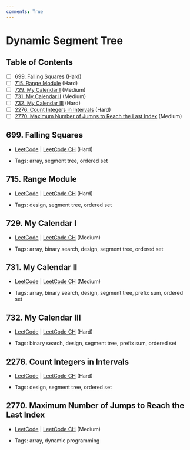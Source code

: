 ```yaml
---
comments: True
---
```


# Dynamic Segment Tree

## Table of Contents

- [ ] [699. Falling Squares](https://leetcode.cn/problems/falling-squares/) (Hard)
- [ ] [715. Range Module](https://leetcode.cn/problems/range-module/) (Hard)
- [ ] [729. My Calendar I](https://leetcode.cn/problems/my-calendar-i/) (Medium)
- [ ] [731. My Calendar II](https://leetcode.cn/problems/my-calendar-ii/) (Medium)
- [ ] [732. My Calendar III](https://leetcode.cn/problems/my-calendar-iii/) (Hard)
- [ ] [2276. Count Integers in Intervals](https://leetcode.cn/problems/count-integers-in-intervals/) (Hard)
- [ ] [2770. Maximum Number of Jumps to Reach the Last Index](https://leetcode.cn/problems/maximum-number-of-jumps-to-reach-the-last-index/) (Medium)

## 699. Falling Squares

-   [LeetCode](https://leetcode.com/problems/falling-squares/) | [LeetCode CH](https://leetcode.cn/problems/falling-squares/) (Hard)

-   Tags: array, segment tree, ordered set
## 715. Range Module

-   [LeetCode](https://leetcode.com/problems/range-module/) | [LeetCode CH](https://leetcode.cn/problems/range-module/) (Hard)

-   Tags: design, segment tree, ordered set
## 729. My Calendar I

-   [LeetCode](https://leetcode.com/problems/my-calendar-i/) | [LeetCode CH](https://leetcode.cn/problems/my-calendar-i/) (Medium)

-   Tags: array, binary search, design, segment tree, ordered set
## 731. My Calendar II

-   [LeetCode](https://leetcode.com/problems/my-calendar-ii/) | [LeetCode CH](https://leetcode.cn/problems/my-calendar-ii/) (Medium)

-   Tags: array, binary search, design, segment tree, prefix sum, ordered set
## 732. My Calendar III

-   [LeetCode](https://leetcode.com/problems/my-calendar-iii/) | [LeetCode CH](https://leetcode.cn/problems/my-calendar-iii/) (Hard)

-   Tags: binary search, design, segment tree, prefix sum, ordered set
## 2276. Count Integers in Intervals

-   [LeetCode](https://leetcode.com/problems/count-integers-in-intervals/) | [LeetCode CH](https://leetcode.cn/problems/count-integers-in-intervals/) (Hard)

-   Tags: design, segment tree, ordered set
## 2770. Maximum Number of Jumps to Reach the Last Index

-   [LeetCode](https://leetcode.com/problems/maximum-number-of-jumps-to-reach-the-last-index/) | [LeetCode CH](https://leetcode.cn/problems/maximum-number-of-jumps-to-reach-the-last-index/) (Medium)

-   Tags: array, dynamic programming
